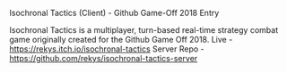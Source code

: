 Isochronal Tactics (Client) - Github Game-Off 2018 Entry

Isochronal Tactics is a multiplayer, turn-based real-time strategy combat game originally created for the Github Game Off 2018.
Live - https://rekys.itch.io/isochronal-tactics
Server Repo - https://github.com/rekys/isochronal-tactics-server